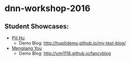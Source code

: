 # dnn-workshop-2016

## Student Showcases:

   * [Pili Hu](https://github.com/hupilidemo)
      * Demo Blog: http://hupilidemo.github.io/my-test-blog/
   * [Mengjiang You](https://github.com/ymj1116)
     * Demo Blog: http://ymj1116.github.io/fancyblog
